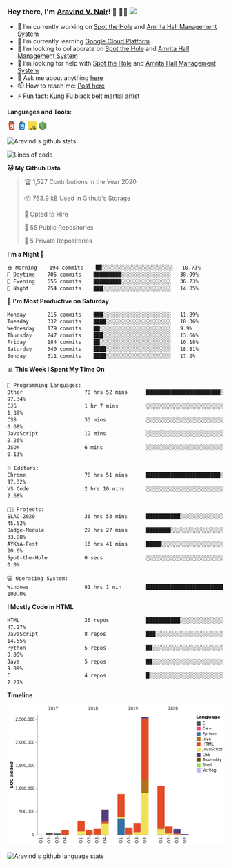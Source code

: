 ### Hey there, I'm [Aravind V. Nair](https://AravindVNair99.github.io)! 👋 👨‍💻 ![](https://komarev.com/ghpvc/?username=AravindVNair99&label=Views)

- 🔭 I’m currently working on [Spot the Hole](https://github.com/AravindVNair99/Spot-the-Hole) and [Amrita Hall Management System](https://github.com/AravindVNair99/Hall-Management-System)
- 🌱 I’m currently learning [Google Cloud Platform](https://cloud.google.com)
- 👯 I’m looking to collaborate on [Spot the Hole](https://github.com/AravindVNair99/Spot-the-Hole) and [Amrita Hall Management System](https://github.com/AravindVNair99/Hall-Management-System)
- 🤔 I’m looking for help with [Spot the Hole](https://github.com/AravindVNair99/Spot-the-Hole) and [Amrita Hall Management System](https://github.com/AravindVNair99/Hall-Management-System)
- 💬 Ask me about anything [here](https://github.com/AravindVNair99/AravindVNair99/issues)
- 📫 How to reach me: [Post here](https://github.com/AravindVNair99/AravindVNair99/issues)
- ⚡ Fun fact: Kung Fu black belt martial artist

**Languages and Tools:**

<code><img height="20px" src="https://raw.githubusercontent.com/github/explore/80688e429a7d4ef2fca1e82350fe8e3517d3494d/topics/html/html.png"></code>
<code><img height="20px" src="https://raw.githubusercontent.com/github/explore/80688e429a7d4ef2fca1e82350fe8e3517d3494d/topics/css/css.png"></code>
<code><img height="20px" src="https://raw.githubusercontent.com/github/explore/80688e429a7d4ef2fca1e82350fe8e3517d3494d/topics/javascript/javascript.png"></code>
<code><img height="20px" src="https://raw.githubusercontent.com/github/explore/80688e429a7d4ef2fca1e82350fe8e3517d3494d/topics/nodejs/nodejs.png"></code>

![Aravind's github stats](https://github-readme-stats.vercel.app/api?username=AravindVNair99&show_icons=true&include_all_commits=true&count_private=true)

<!--START_SECTION:waka-->
![Lines of code](https://img.shields.io/badge/From%20Hello%20World%20I%27ve%20Written-98.8%20million%20lines%20of%20code-blue)

**🐱 My Github Data** 

> 🏆 1,527 Contributions in the Year 2020
 > 
> 📦 763.9 kB Used in Github's Storage 
 > 
> 💼 Opted to Hire
 > 
> 📜 55 Public Repositories
 > 
> 🔑 5 Private Repositories 

**I'm a Night 🦉** 

```text
🌞 Morning    194 commits    ██░░░░░░░░░░░░░░░░░░░░░░░   10.73% 
🌆 Daytime    705 commits    █████████░░░░░░░░░░░░░░░░   38.99% 
🌃 Evening    655 commits    █████████░░░░░░░░░░░░░░░░   36.23% 
🌙 Night      254 commits    ███░░░░░░░░░░░░░░░░░░░░░░   14.05%

```
📅 **I'm Most Productive on Saturday** 

```text
Monday       215 commits    ███░░░░░░░░░░░░░░░░░░░░░░   11.89% 
Tuesday      332 commits    ████░░░░░░░░░░░░░░░░░░░░░   18.36% 
Wednesday    179 commits    ██░░░░░░░░░░░░░░░░░░░░░░░   9.9% 
Thursday     247 commits    ███░░░░░░░░░░░░░░░░░░░░░░   13.66% 
Friday       184 commits    ██░░░░░░░░░░░░░░░░░░░░░░░   10.18% 
Saturday     340 commits    ████░░░░░░░░░░░░░░░░░░░░░   18.81% 
Sunday       311 commits    ████░░░░░░░░░░░░░░░░░░░░░   17.2%

```


📊 **This Week I Spent My Time On** 

```text
💬 Programming Languages: 
Other                    78 hrs 52 mins      ████████████████████████░   97.34% 
EJS                      1 hr 7 mins         ░░░░░░░░░░░░░░░░░░░░░░░░░   1.39% 
CSS                      33 mins             ░░░░░░░░░░░░░░░░░░░░░░░░░   0.68% 
JavaScript               12 mins             ░░░░░░░░░░░░░░░░░░░░░░░░░   0.26% 
JSON                     6 mins              ░░░░░░░░░░░░░░░░░░░░░░░░░   0.13%

🔥 Editors: 
Chrome                   78 hrs 51 mins      ████████████████████████░   97.32% 
VS Code                  2 hrs 10 mins       ░░░░░░░░░░░░░░░░░░░░░░░░░   2.68%

🐱‍💻 Projects: 
SLAC-2020                36 hrs 53 mins      ███████████░░░░░░░░░░░░░░   45.52% 
Badge-Module             27 hrs 27 mins      ████████░░░░░░░░░░░░░░░░░   33.88% 
AYKYA-Fest               16 hrs 41 mins      █████░░░░░░░░░░░░░░░░░░░░   20.6% 
Spot-the-Hole            0 secs              ░░░░░░░░░░░░░░░░░░░░░░░░░   0.0%

💻 Operating System: 
Windows                  81 hrs 1 min        █████████████████████████   100.0%

```

**I Mostly Code in HTML** 

```text
HTML                     26 repos            ███████████░░░░░░░░░░░░░░   47.27% 
JavaScript               8 repos             ███░░░░░░░░░░░░░░░░░░░░░░   14.55% 
Python                   5 repos             ██░░░░░░░░░░░░░░░░░░░░░░░   9.09% 
Java                     5 repos             ██░░░░░░░░░░░░░░░░░░░░░░░   9.09% 
C                        4 repos             █░░░░░░░░░░░░░░░░░░░░░░░░   7.27%

```


**Timeline**

![Chart not found](https://github.com/aravindvnair99/aravindvnair99/blob/master/charts/bar_graph.png) 


<!--END_SECTION:waka-->
![Aravind's github language stats](https://github-readme-stats.vercel.app/api/top-langs/?username=AravindVNair99&layout=compact)

<!--
<p align="center">
<a href="https://buymeacoffee.com/AravindVNair99" target="_blank"><img src="https://cdn.buymeacoffee.com/buttons/arial-blue.png" alt="Buy Aravind A Coffee" height="40" width="170" ></a>
</p>
-->
